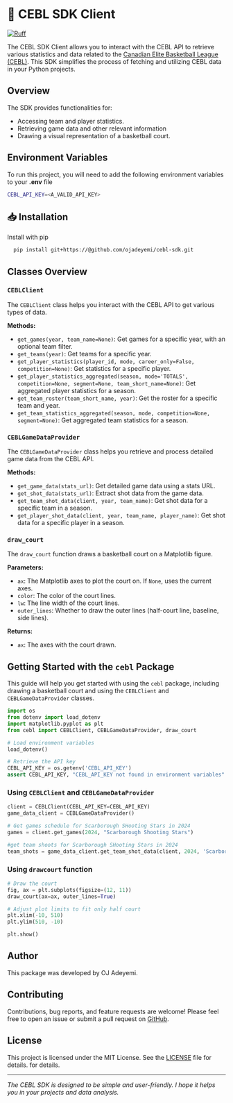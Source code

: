 # 🏀 CEBL SDK Client

[![Ruff](https://img.shields.io/endpoint?url=https://raw.githubusercontent.com/astral-sh/ruff/main/assets/badge/v2.json)](https://github.com/astral-sh/ruff)

The CEBL SDK Client allows you to interact with the CEBL API to retrieve various statistics and data related to the [Canadian Elite Basketball League (CEBL)](https://www.cebl.ca/). This SDK simplifies the process of fetching and utilizing CEBL data in your Python projects.

## Overview

The SDK provides functionalities for:

- Accessing team and player statistics.
- Retrieving game data and other relevant information
- Drawing a visual representation of a basketball court.

## Environment Variables

To run this project, you will need to add the following environment variables to your **.env** file

```bash
CEBL_API_KEY=<A_VALID_API_KEY>
```

## 📥 Installation

Install with pip

```bash
  pip install git+https://@github.com/ojadeyemi/cebl-sdk.git
```

## Classes Overview

### `CEBLClient`

The `CEBLClient` class helps you interact with the CEBL API to get various types of data.

**Methods:**

- `get_games(year, team_name=None)`: Get games for a specific year, with an optional team filter.
- `get_teams(year)`: Get teams for a specific year.
- `get_player_statistics(player_id, mode, career_only=False, competition=None)`: Get statistics for a specific player.
- `get_player_statistics_aggregated(season, mode='TOTALS', competition=None, segment=None, team_short_name=None)`: Get aggregated player statistics for a season.
- `get_team_roster(team_short_name, year)`: Get the roster for a specific team and year.
- `get_team_statistics_aggregated(season, mode, competition=None, segment=None)`: Get aggregated team statistics for a season.

### `CEBLGameDataProvider`

The `CEBLGameDataProvider` class helps you retrieve and process detailed game data from the CEBL API.

**Methods:**

- `get_game_data(stats_url)`: Get detailed game data using a stats URL.
- `get_shot_data(stats_url)`: Extract shot data from the game data.
- `get_team_shot_data(client, year, team_name)`: Get shot data for a specific team in a season.
- `get_player_shot_data(client, year, team_name, player_name)`: Get shot data for a specific player in a season.

### `draw_court`

The `draw_court` function draws a basketball court on a Matplotlib figure.

**Parameters:**

- `ax`: The Matplotlib axes to plot the court on. If `None`, uses the current axes.
- `color`: The color of the court lines.
- `lw`: The line width of the court lines.
- `outer_lines`: Whether to draw the outer lines (half-court line, baseline, side lines).

**Returns:**

- `ax`: The axes with the court drawn.

## Getting Started with the `cebl` Package

This guide will help you get started with using the `cebl` package, including drawing a basketball court and using the `CEBLClient` and `CEBLGameDataProvider` classes.

```python
import os
from dotenv import load_dotenv
import matplotlib.pyplot as plt
from cebl import CEBLClient, CEBLGameDataProvider, draw_court

# Load environment variables
load_dotenv()

# Retrieve the API key
CEBL_API_KEY = os.getenv('CEBL_API_KEY')
assert CEBL_API_KEY, "CEBL_API_KEY not found in environment variables"
```

### Using `CEBLClient` and `CEBLGameDataProvider`

```python
client = CEBLClient(CEBL_API_KEY=CEBL_API_KEY)
game_data_client = CEBLGameDataProvider()

# Get games schedule for Scarborough SHooting Stars in 2024
games = client.get_games(2024, "Scarborough Shooting Stars")

#get team shoots for Scarborough SHooting Stars in 2024
team_shots = game_data_client.get_team_shot_data(client, 2024, 'Scarborough Shooting Stars')
```

### Using `drawcourt` function

```python
# Draw the court
fig, ax = plt.subplots(figsize=(12, 11))
draw_court(ax=ax, outer_lines=True)

# Adjust plot limits to fit only half court
plt.xlim(-10, 510)
plt.ylim(510, -10)

plt.show()
```

## Author

This package was developed by OJ Adeyemi.

## Contributing

Contributions, bug reports, and feature requests are welcome! Please feel free to open an issue or submit a pull request on [GitHub](https://github.com/ojadeyemi/cebl-sdk).

## License

This project is licensed under the MIT License. See the [LICENSE](LICENSE) file for details.
for details.

---

_The CEBL SDK is designed to be simple and user-friendly. I hope it helps you in your projects and data analysis._
